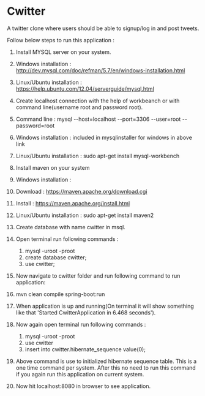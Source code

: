 Cwitter
================
A twitter clone where users should be able to signup/log in and post tweets.

Follow below steps to run this application : 

1. Install MYSQL server on your system.


1. Windows installation : http://dev.mysql.com/doc/refman/5.7/en/windows-installation.html
2. Linux/Ubuntu installation : https://help.ubuntu.com/12.04/serverguide/mysql.html

2. Create localhost connection with the help of workbeanch or with command line(username root and password root).


1. Command line : mysql --host=localhost --port=3306 --user=root --password=root
2. Windows installation : included in mysqlinstaller for windows in above link
3. Linux/Ubuntu installation : sudo apt-get install mysql-workbench

3. Install maven on your system


1. Windows installation :
2. Download : https://maven.apache.org/download.cgi
3. Install : https://maven.apache.org/install.html
4. Linux/Ubuntu installation : sudo apt-get install maven2

4. Create database with name cwitter in msql.


1. Open terminal run following commands : 
	1. mysql -uroot -proot
	2. create database cwitter;
	3. use cwitter;

5. Now navigate to cwitter folder and run following command to run application: 


1. mvn clean compile spring-boot:run

6. When application is up and running(On terminal it will show something like that 'Started CwitterApplication in 6.468 seconds').


1. Now again open terminal run following commands : 
	1. mysql -uroot -proot
	2. use cwitter
	3. insert into cwitter.hibernate_sequence value(0);
2. Above command is use to initialized hibernate sequence table. This is a one time command per system. After this no need to run this command if you again run this application on current system.

7. Now hit localhost:8080 in browser to see application.